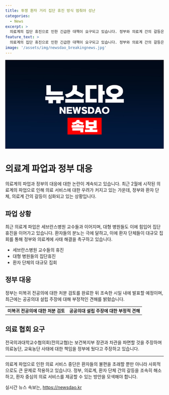 ```yaml
---
title: 투쟁 환자 거리 집단 휴진 방식 멈춰야 성난
categories:
  - News
excerpt: >
  의료계의 집단 휴진으로 인한 긴급한 대책이 요구되고 있습니다. 정부와 의료계 간의 갈등은 환자들에게 불편과 불안을 초래하고 있습니다. 전공의들의 복귀를 촉구하고, 의료계와의 합의를 이루는 것이 시급합니다. 현재 전체 전공의 중 근무 중인 비율이 낮아 상황은 심각합니다. 또한, 환자단체가 대규모 집회를 통해 정부와 의료계에 해결책을 촉구하는 이례적인 상황입니다. 이러한 상황에서 정부는 촉박한 시일 내에 미복귀 전공의에 대한 처분을 발표할 예정이며, 의료개혁을 위한 다양한 논의가 필요하다는 입장을 밝혔습니다.
feature_text: >
  의료계의 집단 휴진으로 인한 긴급한 대책이 요구되고 있습니다. 정부와 의료계 간의 갈등은 환자들에게 불편과 불안을 초래하고 있습니다. 전공의들의 복귀를 촉구하고, 의료계와의 합의를 이루는 것이 시급합니다. 현재 전체 전공의 중 근무 중인 비율이 낮아 상황은 심각합니다. 또한, 환자단체가 대규모 집회를 통해 정부와 의료계에 해결책을 촉구하는 이례적인 상황입니다. 이러한 상황에서 정부는 촉박한 시일 내에 미복귀 전공의에 대한 처분을 발표할 예정이며, 의료개혁을 위한 다양한 논의가 필요하다는 입장을 밝혔습니다.
image: '/assets/img/newsdao_breakingnews.jpg'
---
```


<p><img src="/assets/img/newsdao_breakingnews.jpg" alt="pcversion 속보" /></p>

<h1>의료계 파업과 정부 대응</h1>

<p data-ke-size="size16">의료계의 파업과 정부의 대응에 대한 논란이 계속되고 있습니다. 최근 2월에 시작된 의료계의 파업으로 인해 의료 서비스에 대한 우려가 커지고 있는 가운데, 정부와 환자 단체, 의료계 간의 갈등이 심화되고 있는 상황입니다.</p>

<h2 data-ke-size="size26">파업 상황</h2>

<p data-ke-size="size16">최근 의료계 파업은 세브란스병원 교수들과 이어지며, 대형 병원들도 이에 힘입어 집단휴진을 이어가고 있습니다. 환자들의 분노는 극에 달하고, 이에 환자 단체들이 대규모 집회를 통해 정부와 의료계에 사태 해결을 촉구하고 있습니다.</p>

<ul>
  <li>세브란스병원 교수들의 휴진</li>
  <li>대형 병원들의 집단휴진</li>
  <li>환자 단체의 대규모 집회</li>
</ul>

<h2 data-ke-size="size26">정부 대응</h2>

<p data-ke-size="size16">정부는 미복귀 전공의에 대한 처분 검토를 완료한 뒤 조속한 시일 내에 발표할 예정이며, 최근에는 공공의대 설립 주장에 대해 부정적인 견해를 밝혔습니다.</p>

<table>
  <tr>
    <td style="text-align: center; height: 17px;"><b>미복귀 전공의에 대한 처분 검토</b></td>
    <td style="text-align: center; height: 17px;"><b>공공의대 설립 주장에 대한 부정적 견해</b></td>
  </tr>
</table>

<h2 data-ke-size="size26">의료 협회 요구</h2>

<p data-ke-size="size16">전국의과대학교수협의회(전의교협)는 보건복지부 장관과 차관을 파면할 것을 주장하며 의료농단, 교육농단 사태에 대한 책임을 정부에 뒀다고 주장하고 있습니다.</p>

<hr>

<p data-ke-size="size16">의료계 파업으로 인한 의료 서비스 중단은 환자들의 불편을 초래할 뿐만 아니라 사회적으로도 큰 문제로 작용하고 있습니다. 정부, 의료계, 환자 단체 간의 갈등을 조속히 해소하고, 환자 중심의 의료 서비스를 제공할 수 있는 방안을 모색해야 합니다.</p>
실시간 뉴스 속보는, <a href="https://newsdao.kr" rel="dofollow">https://newsdao.kr</a>


